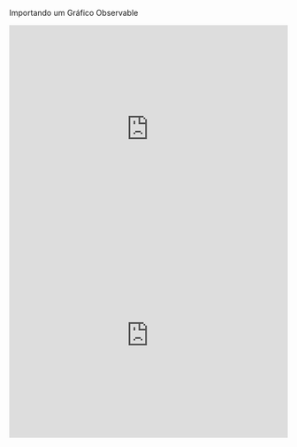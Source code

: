 Importando um Gráfico Observable

<iframe width="100%" height="375" frameborder="0"
  src="https://observablehq.com/embed/2953d1a28aa707c4@177?cells=cylinders"></iframe>
<br/>
<iframe width="100%" height="371" frameborder="0" framespacing="0"
  src="https://observablehq.com/embed/2953d1a28aa707c4@185?cells=scatter"></iframe>
